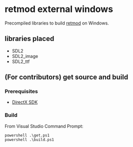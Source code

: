 # retmod external windows

Precompiled libraries to build [retmod] on Windows.

## libraries placed

* SDL2
* SDL2_image
* SDL2_ttf

## (For contributors) get source and build

### Prerequisites

* [DirectX SDK][dxsdk]

### Build

From Visual Studio Command Prompt:

```
powershell .\get.ps1
powershell .\build.ps1
```

[retmod]: https://github.com/kumar8600/retmod
[dxsdk]: http://www.microsoft.com/en-us/download/details.aspx?id=6812